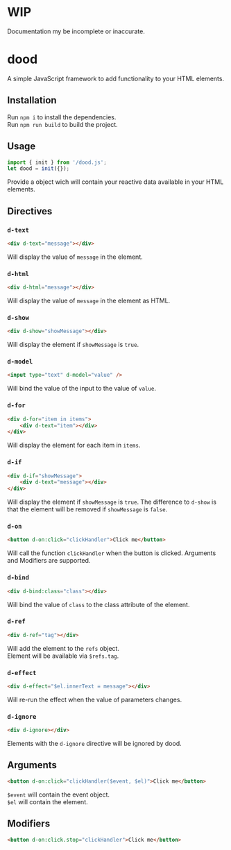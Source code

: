 # WIP

Documentation my be incomplete or inaccurate.

# dood

A simple JavaScript framework to add functionality to your HTML elements.

## Installation

Run `npm i` to install the dependencies. \
Run `npm run build` to build the project.

## Usage

```javascript
import { init } from '/dood.js';
let dood = init({});
```

Provide a object wich will contain your reactive data available in your HTML elements.

## Directives

### `d-text`

```html
<div d-text="message"></div>
```

Will display the value of `message` in the element.

### `d-html`

```html
<div d-html="message"></div>
```

Will display the value of `message` in the element as HTML.

### `d-show`

```html
<div d-show="showMessage"></div>
```

Will display the element if `showMessage` is `true`.

### `d-model`

```html
<input type="text" d-model="value" />
```

Will bind the value of the input to the value of `value`.

### `d-for`

```html
<div d-for="item in items">
	<div d-text="item"></div>
</div>
```

Will display the element for each item in `items`.

### `d-if`

```html
<div d-if="showMessage">
	<div d-text="message"></div>
</div>
```

Will display the element if `showMessage` is `true`.
The difference to `d-show` is that the element will be removed if `showMessage` is `false`.

### `d-on`

```html
<button d-on:click="clickHandler">Click me</button>
```

Will call the function `clickHandler` when the button is clicked.
Arguments and Modifiers are supported.

### `d-bind`

```html
<div d-bind:class="class"></div>
```

Will bind the value of `class` to the class attribute of the element.

### `d-ref`

```html
<div d-ref="tag"></div>
```

Will add the element to the `refs` object.\
Element will be available via `$refs.tag`.

### `d-effect`

```html
<div d-effect="$el.innerText = message"></div>
```

Will re-run the effect when the value of parameters changes.

### `d-ignore`

```html
<div d-ignore></div>
```

Elements with the `d-ignore` directive will be ignored by dood.

## Arguments

```html
<button d-on:click="clickHandler($event, $el)">Click me</button>
```

`$event` will contain the event object.\
`$el` will contain the element.

## Modifiers

```html
<button d-on:click.stop="clickHandler">Click me</button>
```
